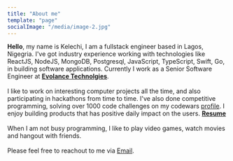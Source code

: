 ```yaml
---
title: "About me"
template: "page"
socialImage: "/media/image-2.jpg"
---
```


**Hello**, my name is Kelechi, I am a fullstack engineer based in Lagos, Nigegria. I've got industry experience working with technologies like ReactJS, NodeJS, MongoDB, Postgresql, JavaScript, TypeScript, Swift, Go, in building software applications. Currently I work as a Senior Software Engineer at **[Evolance Technolgies](https://www.evolancetechnologies.com/)**.<br><br>I like to work on interesting computer projects all the time, and also participating in hackathons from time to time. I've also done competitive programming, solving over 1000 code challenges on my codewars [profile](https://www.codewars.com/users/ke1echi). I enjoy building products that has positive daily impact on the users. **[Resume](https://drive.google.com/file/d/1xZSgsYzkwNTnOYdsRk1i-m5M932Ms1tM/view?usp=sharing)**<br><br>When I am not busy programming, I like to play video games, watch movies and hangout with friends.<br><br>Please feel free to reachout to me via [Email](mailto:mrkelechichinaka@gmail.com).